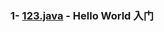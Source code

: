### 1- [123.java](https://github.com/anliux/JavaSE_code_BXD33/blob/master/day01/123.java) - Hello World 入门
